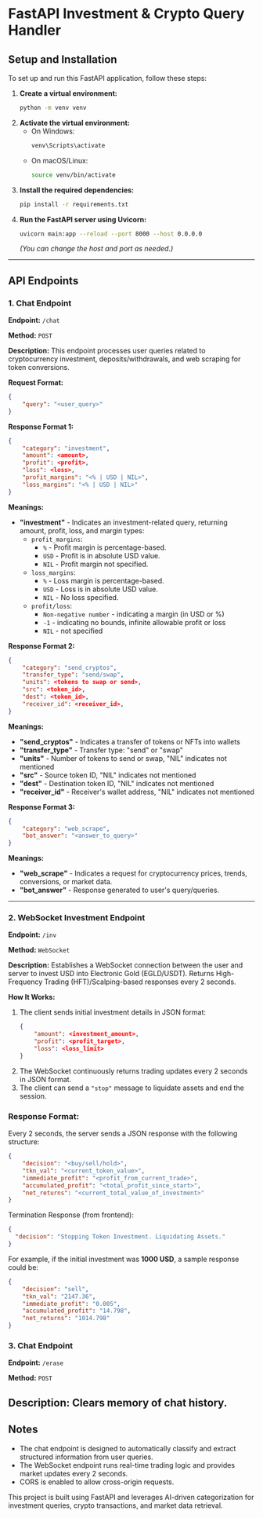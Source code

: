 # FastAPI Investment & Crypto Query Handler

## Setup and Installation

To set up and run this FastAPI application, follow these steps:

1. **Create a virtual environment:**
   ```sh
   python -m venv venv
   ```
2. **Activate the virtual environment:**
   - On Windows:
     ```sh
     venv\Scripts\activate
     ```
   - On macOS/Linux:
     ```sh
     source venv/bin/activate
     ```
3. **Install the required dependencies:**
   ```sh
   pip install -r requirements.txt
   ```
4. **Run the FastAPI server using Uvicorn:**
   ```sh
   uvicorn main:app --reload --port 8000 --host 0.0.0.0
   ```
   *(You can change the host and port as needed.)*

---

## API Endpoints

### **1. Chat Endpoint**
**Endpoint:** `/chat`

**Method:** `POST`

**Description:** This endpoint processes user queries related to cryptocurrency investment, deposits/withdrawals, and web scraping for token conversions.

**Request Format:**
```json
{
    "query": "<user_query>"
}
```

**Response Format 1:**
```json
{
    "category": "investment",
    "amount": <amount>,
    "profit": <profit>,
    "loss": <loss>,
    "profit_margins": "<% | USD | NIL>",
    "loss_margins": "<% | USD | NIL>"
}
```

**Meanings:**
- **"investment"** - Indicates an investment-related query, returning amount, profit, loss, and margin types:
  - `profit_margins`:
    - `%` - Profit margin is percentage-based.
    - `USD` - Profit is in absolute USD value.
    - `NIL` - Profit margin not specified.
  - `loss_margins`:
    - `%` - Loss margin is percentage-based.
    - `USD` - Loss is in absolute USD value.
    - `NIL` - No loss specified.
  - `profit/loss`:
    - `Non-negative number` - indicating a margin (in USD or %)
    - `-1` - indicating no bounds, infinite allowable profit or loss
    - `NIL` - not specified

**Response Format 2:**
```json
{
    "category": "send_cryptos",
    "transfer_type": "send/swap",
    "units": <tokens to swap or send>,
    "src": <token_id>,
    "dest": <token_id>,
    "receiver_id": <receiver_id>,
}
```

**Meanings:**
- **"send_cryptos"** - Indicates a transfer of tokens or NFTs into wallets
- **"transfer_type"** - Transfer type: "send" or "swap"
- **"units"** - Number of tokens to send or swap, "NIL" indicates not mentioned
- **"src"** - Source token ID, "NIL" indicates not mentioned
- **"dest"** - Destination token ID, "NIL" indicates not mentioned
- **"receiver_id"** - Receiver's wallet address, "NIL" indicates not mentioned

**Response Format 3:**
```json
{
    "category": "web_scrape",
    "bot_answer": "<answer_to_query>"
}
```

**Meanings:**
- **"web_scrape"** - Indicates a request for cryptocurrency prices, trends, conversions, or market data.
- **"bot_answer"** - Response generated to user's query/queries.

---

### **2. WebSocket Investment Endpoint**  
**Endpoint:** `/inv`  

**Method:** `WebSocket`  

**Description:** Establishes a WebSocket connection between the user and server to invest USD into Electronic Gold (EGLD/USDT). Returns High-Frequency Trading (HFT)/Scalping-based responses every 2 seconds.  

**How It Works:**  
1. The client sends initial investment details in JSON format:  
   ```json
   {
       "amount": <investment_amount>,
       "profit": <profit_target>,
       "loss": <loss_limit>
   }
   ```
2. The WebSocket continuously returns trading updates every 2 seconds in JSON format.  
3. The client can send a `"stop"` message to liquidate assets and end the session.  


### **Response Format:**  
Every 2 seconds, the server sends a JSON response with the following structure:  
```json
{
    "decision": "<buy/sell/hold>",
    "tkn_val": "<current_token_value>",
    "immediate_profit": "<profit_from_current_trade>",
    "accumulated_profit": "<total_profit_since_start>",
    "net_returns": "<current_total_value_of_investment>"
}
```

Termination Response (from frontend):
```json
{
  "decision": "Stopping Token Investment. Liquidating Assets."
}
```

For example, if the initial investment was **1000 USD**, a sample response could be:  
```json
{
    "decision": "sell",
    "tkn_val": "2147.36",
    "immediate_profit": "0.005",
    "accumulated_profit": "14.798",
    "net_returns": "1014.798"
}
```
### **3. Chat Endpoint**
**Endpoint:** `/erase`

**Method:** `POST`

**Description:** Clears memory of chat history. 
---  

## Notes  
- The chat endpoint is designed to automatically classify and extract structured information from user queries.  
- The WebSocket endpoint runs real-time trading logic and provides market updates every 2 seconds.  
- CORS is enabled to allow cross-origin requests.  

This project is built using FastAPI and leverages AI-driven categorization for investment queries, crypto transactions, and market data retrieval.